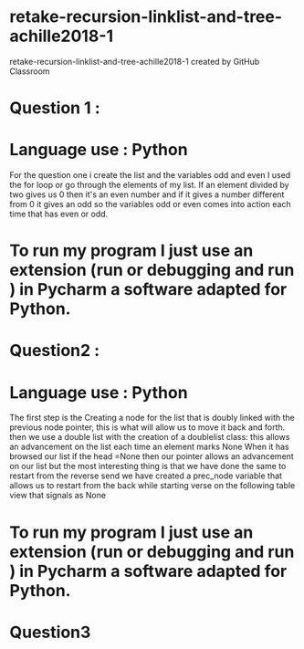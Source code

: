 # retake-recursion-linklist-and-tree-achille2018-1
retake-recursion-linklist-and-tree-achille2018-1 created by GitHub Classroom



# Question 1 : 
# Language use : Python 

For the question one i create the list and the variables odd and even 
I used the for loop or go through the elements of my list. If an element divided by two gives us 0 then it's
an even number and if it gives a number different from 0 it gives an odd so the variables
odd or even comes into action each time that has even or odd.
# To run my program I just use an extension (run or debugging and run ) in Pycharm a software adapted for Python.


# Question2 :
# Language use : Python 

The first step is the 
Creating a node for the list that is doubly linked with the previous node pointer, this is what will allow us to move it back and forth.
then we use a double list with the creation of a doublelist class: this allows an advancement on the list each time an element marks None
When it has browsed our list if the head =None then our pointer allows an advancement on our list but the most interesting thing is that we have done the same to restart from the reverse send we have created a prec_node variable that allows us to restart from the back while starting verse on the following table view that signals as None

# To run my program I just use an extension (run or debugging and run ) in Pycharm a software adapted for Python.

# Question3
